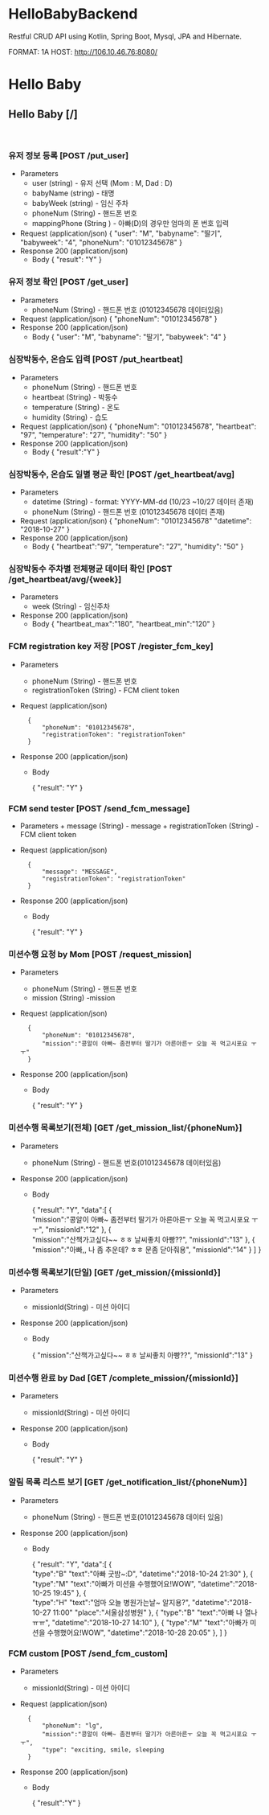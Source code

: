 # HelloBabyBackend

Restful CRUD API using Kotlin, Spring Boot, Mysql, JPA and Hibernate.


FORMAT: 1A
HOST: http://106.10.46.76:8080/
 # Hello Baby
 ## Hello Baby [/]
<br>

 ### 유저 정보 등록 [POST /put_user]
 + Parameters
    + user (string) - 유저 선택 (Mom : M, Dad : D)
    + babyName (string) - 태명
    + babyWeek (string) - 임신 주차
    + phoneNum (String) - 핸드폰 번호 
    + mappingPhone (String ) - 아빠(D)의 경우만 엄마의 폰 번호 입력
 + Request (application/json)
         {
          "user": "M",
          "babyname": "딸기",
          "babyweek": "4",
          "phoneNum": "01012345678"
        }
 + Response 200 (application/json)
     + Body
             {
                "result": "Y"
            }
 ### 유저 정보 확인 [POST /get_user]
 + Parameters
      + phoneNum (String) - 핸드폰 번호 (01012345678 데이터있음)
 + Request (application/json)
         {
          "phoneNum": "01012345678"
        }
 + Response 200 (application/json)
     + Body
         {
          "user": "M",
          "babyname": "딸기",
          "babyweek": "4"
        }
    
 ### 심장박동수, 온습도 입력 [POST /put_heartbeat]
 + Parameters
      + phoneNum (String) - 핸드폰 번호 
      + heartbeat (String) - 박동수
      + temperature (String) - 온도
      + humidity (String) - 습도
 + Request (application/json)
         {
          "phoneNum": "01012345678",
          "heartbeat": "97",
          "temperature": "27",
          "humidity": "50"
        }
 + Response 200 (application/json)
     + Body
         {
          "result":"Y"
        }
 ### 심장박동수, 온습도 일별 평균 확인 [POST /get_heartbeat/avg]
 + Parameters
      + datetime (String) - format: YYYY-MM-dd (10/23 ~10/27 데이터 존재)
      + phoneNum (String) - 핸드폰 번호 (01012345678 데이터 존재)
 + Request (application/json)
         {
          "phoneNum": "01012345678"
          "datetime": "2018-10-27"
        }
 + Response 200 (application/json)
     + Body
         {
          "heartbeat":"97",
          "temperature": "27",
          "humidity": "50"
        }
    
 ### 심장박동수 주차별 전체평균 데이터 확인 [POST /get_heartbeat/avg/{week}]
 + Parameters
      + week (String) - 임신주차
 + Response 200 (application/json)
     + Body
         {
          "heartbeat_max":"180",
          "heartbeat_min":"120"
        }
    
 ### FCM registration key 저장 [POST /register_fcm_key]
+ Parameters
    + phoneNum (String) - 핸드폰 번호
    + registrationToken (String) - FCM client token
        
+ Request (application/json)
        
        {
            "phoneNum": "01012345678",
            "registrationToken": "registrationToken"
        }
        
+ Response 200 (application/json)
     + Body
    
        {
            "result": "Y"
        }
 ### FCM send tester [POST /send_fcm_message]
+ Parameters
        + message (String) - message
        + registrationToken (String) - FCM client token
        
+ Request (application/json)
        
        {
            "message": "MESSAGE",
            "registrationToken": "registrationToken"
        }
        
+ Response 200 (application/json)
     + Body
    
        {
            "result": "Y"
        }
 ### 미션수행 요청 by Mom [POST /request_mission]
 + Parameters
    + phoneNum (String) - 핸드폰 번호
    + mission (String) -mission
       
        
+ Request (application/json)
        
        {
            "phoneNum": "01012345678",
            "mission":"콩알이 아빠~ 좀전부터 딸기가 아른아른ㅜ 오늘 꼭 먹고시포요 ㅜㅜ"
        }
        
+ Response 200 (application/json)
     + Body
    
        {
            "result": "Y"
        }
 ### 미션수행 목록보기(전체) [GET /get_mission_list/{phoneNum}]
 + Parameters
    + phoneNum (String) - 핸드폰 번호(01012345678 데이터있음)
       
        
        
+ Response 200 (application/json)
     + Body
    
        {
            "result": "Y",
            "data":[
            {   
                "mission":"콩알이 아빠~ 좀전부터 딸기가 아른아른ㅜ 오늘 꼭 먹고시포요 ㅜㅜ",
                "missionId":"12"
            },
                {   
                "mission":"산책가고싶다~~ ㅎㅎ 날씨좋치 아빵??",
                "missionId":"13"
            },
             {   
                "mission":"아빠,, 나 좀 추운데? ㅎㅎ 문좀 닫아줘용",
                "missionId":"14"
            }
            ]
        }
 ### 미션수행 목록보기(단일) [GET /get_mission/{missionId}]
 + Parameters
    + missionId(String) - 미션 아이디
       
        
+ Response 200 (application/json)
     + Body
    
        {
                "mission":"산책가고싶다~~ ㅎㅎ 날씨좋치 아빵??",
                "missionId":"13"
        }
 ### 미션수행 완료 by Dad [GET /complete_mission/{missionId}]
 + Parameters
    + missionId(String) - 미션 아이디
       
        
+ Response 200 (application/json)
     + Body
    
        {
            "result": "Y"
        }
 ### 알림 목록 리스트 보기 [GET /get_notification_list/{phoneNum}]
 + Parameters
    + phoneNum (String) - 핸드폰 번호(01012345678 데이터 있음)
       
        
+ Response 200 (application/json)
     + Body
    
        {
            "result": "Y",
            "data":[
            {   
                "type":"B"
                "text":"아빠 굿밤~:D",
                "datetime":"2018-10-24 21:30"
            },
                { 
                "type":"M"
                "text":"아빠가 미션을 수행했어요!WOW",
                "datetime":"2018-10-25 19:45"
            },
             {   
                "type":"H"
                "text":"엄마 오늘 병원가는날~ 알지용?",
                "datetime":"2018-10-27 11:00"
                "place":"서울삼성병원"
            },
            {
                "type":"B"
                "text":"아빠 나 열나ㅠㅠ",
                "datetime":"2018-10-27 14:10"
            },
             { 
                "type":"M"
                "text":"아빠가 미션을 수행했어요!WOW",
                "datetime":"2018-10-28 20:05"
            },
            ]
        }
 ### FCM custom [POST /send_fcm_custom]
 + Parameters
    + missionId(String) - 미션 아이디
       
        
+ Request (application/json)
        
        {
            "phoneNum": "lg",
            "mission":"콩알이 아빠~ 좀전부터 딸기가 아른아른ㅜ 오늘 꼭 먹고시포요 ㅜㅜ",
            "type": "exciting, smile, sleeping
        }
 + Response 200 (application/json)
     + Body
    
        {
                "result":"Y"
        } 

